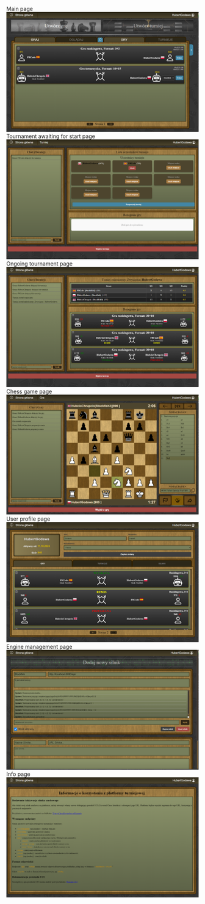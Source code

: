 Main page
![](screenshots/HOME.png)
Tournament awaiting for start page
![](screenshots/TOURNAMENT_AWAITING.png)
Ongoing tournament page
![](screenshots/TOURNAMENT_ONGOING.png)
Chess game page
![](screenshots/GAME.png)
User profile page
![](screenshots/PROFILE.png)
Engine management page
![](screenshots/ENGINES.png)
Info page
![](screenshots/INFO.png)
